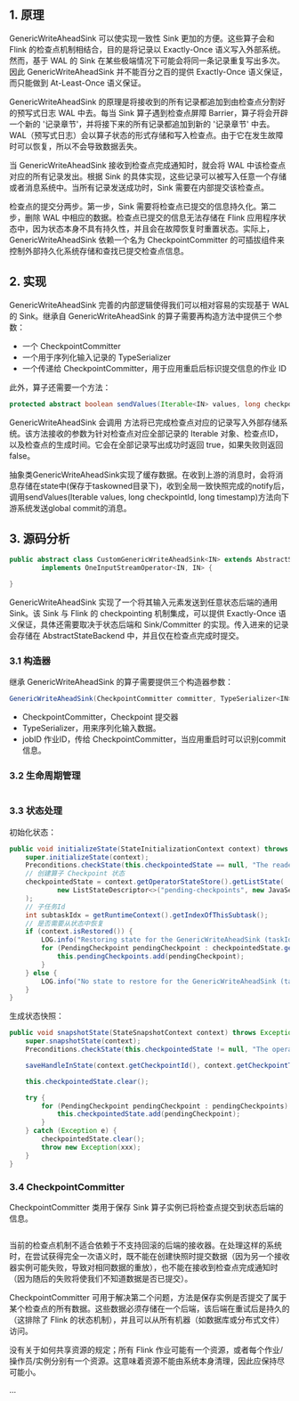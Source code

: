 
## 1. 原理

GenericWriteAheadSink 可以使实现一致性 Sink 更加的方便。这些算子会和 Flink 的检查点机制相结合，目的是将记录以 Exactly-Once 语义写入外部系统。然而，基于 WAL 的 Sink 在某些极端情况下可能会将同一条记录重复写出多次。因此 GenericWriteAheadSink 并不能百分之百的提供 Exactly-Once 语义保证，而只能做到 At-Least-Once 语义保证。

GenericWriteAheadSink 的原理是将接收到的所有记录都追加到由检查点分割好的预写式日志 WAL 中去。每当 Sink 算子遇到检查点屏障 Barrier，算子将会开辟一个新的 '记录章节'，并将接下来的所有记录都追加到新的 '记录章节' 中去。WAL（预写式日志）会以算子状态的形式存储和写入检查点。由于它在发生故障时可以恢复，所以不会导致数据丢失。

当 GenericWriteAheadSink 接收到检查点完成通知时，就会将 WAL 中该检查点对应的所有记录发出。根据 Sink 的具体实现，这些记录可以被写入任意一个存储或者消息系统中。当所有记录发送成功时，Sink 需要在内部提交该检查点。

检查点的提交分两步。第一步，Sink 需要将检查点已提交的信息持久化。第二步，删除 WAL 中相应的数据。检查点已提交的信息无法存储在 Flink 应用程序状态中，因为状态本身不具有持久性，并且会在故障恢复时重置状态。实际上，GenericWriteAheadSink 依赖一个名为 CheckpointCommitter 的可插拔组件来控制外部持久化系统存储和查找已提交检查点信息。

## 2. 实现

GenericWriteAheadSink 完善的内部逻辑使得我们可以相对容易的实现基于 WAL 的 Sink。继承自 GenericWriteAheadSink 的算子需要再构造方法中提供三个参数：
- 一个 CheckpointCommitter
- 一个用于序列化输入记录的 TypeSerializer
- 一个传递给 CheckpointCommitter，用于应用重启后标识提交信息的作业 ID

此外，算子还需要一个方法：
```java
protected abstract boolean sendValues(Iterable<IN> values, long checkpointId, long timestamp) throws Exception;
```
GenericWriteAheadSink 会调用 方法将已完成检查点对应的记录写入外部存储系统。该方法接收的参数为针对检查点对应全部记录的 Iterable 对象、检查点ID，以及检查点的生成时间。它会在全部记录写出成功时返回 true，如果失败则返回 false。


抽象类GenericWriteAheadSink实现了缓存数据。在收到上游的消息时，会将消息存储在state中(保存于taskowned目录下)，收到全局一致快照完成的notify后，调用sendValues(Iterable<IN> values, long checkpointId, long timestamp)方法向下游系统发送global commit的消息。



## 3. 源码分析

```java
public abstract class CustomGenericWriteAheadSink<IN> extends AbstractStreamOperator<IN>
        implements OneInputStreamOperator<IN, IN> {

}
```
GenericWriteAheadSink 实现了一个将其输入元素发送到任意状态后端的通用 Sink。该 Sink 与 Flink 的 checkpointing 机制集成，可以提供 Exactly-Once 语义保证，具体还需要取决于状态后端和 Sink/Committer 的实现。传入进来的记录会存储在 AbstractStateBackend 中，并且仅在检查点完成时提交。

### 3.1 构造器

继承 GenericWriteAheadSink 的算子需要提供三个构造器参数：
```java
GenericWriteAheadSink(CheckpointCommitter committer, TypeSerializer<IN> serializer, String jobID)
```
- CheckpointCommitter，Checkpoint 提交器
- TypeSerializer，用来序列化输入数据。
- jobID 作业ID，传给 CheckpointCommitter，当应用重启时可以识别commit信息。

### 3.2 生命周期管理

```java

```

### 3.3 状态处理

初始化状态：
```java
public void initializeState(StateInitializationContext context) throws Exception {
    super.initializeState(context);
    Preconditions.checkState(this.checkpointedState == null, "The reader state has already been initialized.");
    // 创建算子 Checkpoint 状态
    checkpointedState = context.getOperatorStateStore().getListState(
            new ListStateDescriptor<>("pending-checkpoints", new JavaSerializer<>())
    );
    // 子任务Id
    int subtaskIdx = getRuntimeContext().getIndexOfThisSubtask();
    // 是否需要从状态中恢复
    if (context.isRestored()) {
        LOG.info("Restoring state for the GenericWriteAheadSink (taskIdx={}).", subtaskIdx);
        for (PendingCheckpoint pendingCheckpoint : checkpointedState.get()) {
            this.pendingCheckpoints.add(pendingCheckpoint);
        }
    } else {
        LOG.info("No state to restore for the GenericWriteAheadSink (taskIdx={}).", subtaskIdx);
    }
}
```
生成状态快照：
```java
public void snapshotState(StateSnapshotContext context) throws Exception {
    super.snapshotState(context);
    Preconditions.checkState(this.checkpointedState != null, "The operator state has not been properly initialized.");

    saveHandleInState(context.getCheckpointId(), context.getCheckpointTimestamp());

    this.checkpointedState.clear();

    try {
        for (PendingCheckpoint pendingCheckpoint : pendingCheckpoints) {
            this.checkpointedState.add(pendingCheckpoint);
        }
    } catch (Exception e) {
        checkpointedState.clear();
        throw new Exception(xxx);
    }
}
```
### 3.4 CheckpointCommitter

CheckpointCommitter 类用于保存 Sink 算子实例已将检查点提交到状态后端的信息。

```java

```


当前的检查点机制不适合依赖于不支持回滚的后端的接收器。在处理这样的系统时，在尝试获得完全一次语义时，既不能在创建快照时提交数据（因为另一个接收器实例可能失败，导​​致对相同数据的重放），也不能在接收到检查点完成通知时（因为随后的失败将使我们不知道数据是否已提交）。

CheckpointCommitter 可用于解决第二个问题，方法是保存实例是否提交了属于某个检查点的所有数据。这些数据必须存储在一个后端，该后端在重试后是持久的（这排除了 Flink 的状态机制），并且可以从所有机器（如数据库或分布式文件）访问。

没有关于如何共享资源的规定；所有 Flink 作业可能有一个资源，或者每个作业/操作员/实例分别有一个资源。这意味着资源不能由系统本身清理，因此应保持尽可能小。











...
